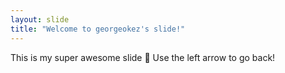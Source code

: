 ```yaml
---
layout: slide
title: "Welcome to georgeokez's slide!"
---
```


This is my super awesome slide :tada:
Use the left arrow to go back!
